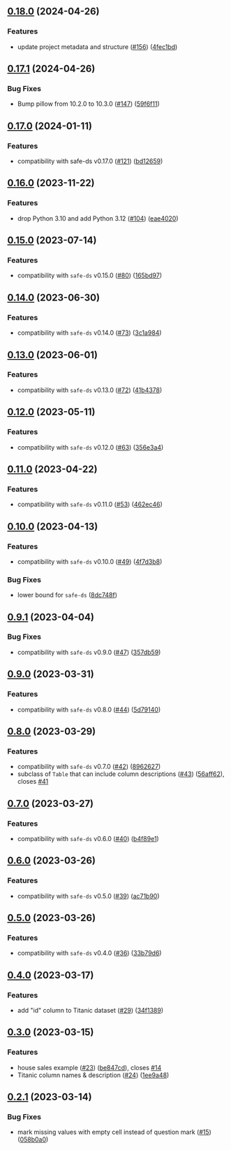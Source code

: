 ## [0.18.0](https://github.com/Safe-DS/Datasets/compare/v0.17.1...v0.18.0) (2024-04-26)


### Features

* update project metadata and structure ([#156](https://github.com/Safe-DS/Datasets/issues/156)) ([4fec1bd](https://github.com/Safe-DS/Datasets/commit/4fec1bd219b7d26ac5d6168a4da5d83b6bf63427))

## [0.17.1](https://github.com/Safe-DS/Datasets/compare/v0.17.0...v0.17.1) (2024-04-26)


### Bug Fixes

* Bump pillow from 10.2.0 to 10.3.0 ([#147](https://github.com/Safe-DS/Datasets/issues/147)) ([59f6f11](https://github.com/Safe-DS/Datasets/commit/59f6f11a040c9f6bc86e144ec38473816a3cff85))

## [0.17.0](https://github.com/Safe-DS/Datasets/compare/v0.16.0...v0.17.0) (2024-01-11)


### Features

* compatibility with safe-ds v0.17.0 ([#121](https://github.com/Safe-DS/Datasets/issues/121)) ([bd12659](https://github.com/Safe-DS/Datasets/commit/bd12659dc45388e91bad972279cb0bd2bf83a49a))

## [0.16.0](https://github.com/Safe-DS/Datasets/compare/v0.15.0...v0.16.0) (2023-11-22)


### Features

* drop Python 3.10 and add Python 3.12 ([#104](https://github.com/Safe-DS/Datasets/issues/104)) ([eae4020](https://github.com/Safe-DS/Datasets/commit/eae402047fd277f5a5a01074048fc658adcce9b0))

## [0.15.0](https://github.com/Safe-DS/Datasets/compare/v0.14.0...v0.15.0) (2023-07-14)


### Features

* compatibility with `safe-ds` v0.15.0 ([#80](https://github.com/Safe-DS/Datasets/issues/80)) ([165bd97](https://github.com/Safe-DS/Datasets/commit/165bd97bfcc252797f5eca281680205c0ef32b6e))

## [0.14.0](https://github.com/Safe-DS/Datasets/compare/v0.13.0...v0.14.0) (2023-06-30)


### Features

* compatibility with `safe-ds` v0.14.0 ([#73](https://github.com/Safe-DS/Datasets/issues/73)) ([3c1a984](https://github.com/Safe-DS/Datasets/commit/3c1a984d186f15517b7b3ffb208eb12b5eaeb3df))

## [0.13.0](https://github.com/Safe-DS/Datasets/compare/v0.12.0...v0.13.0) (2023-06-01)


### Features

* compatibility with `safe-ds` v0.13.0 ([#72](https://github.com/Safe-DS/Datasets/issues/72)) ([41b4378](https://github.com/Safe-DS/Datasets/commit/41b4378a80064fe3fc1ef834ca59e136ee65db41))

## [0.12.0](https://github.com/Safe-DS/Datasets/compare/v0.11.0...v0.12.0) (2023-05-11)


### Features

* compatibility with `safe-ds` v0.12.0 ([#63](https://github.com/Safe-DS/Datasets/issues/63)) ([356e3a4](https://github.com/Safe-DS/Datasets/commit/356e3a492f4df42748a8dbb31c36423b601f7463))

## [0.11.0](https://github.com/Safe-DS/Datasets/compare/v0.10.0...v0.11.0) (2023-04-22)


### Features

* compatibility with `safe-ds` v0.11.0 ([#53](https://github.com/Safe-DS/Datasets/issues/53)) ([462ec46](https://github.com/Safe-DS/Datasets/commit/462ec46240c25f47946f153866b518b6857f73f3))

## [0.10.0](https://github.com/Safe-DS/Datasets/compare/v0.9.1...v0.10.0) (2023-04-13)


### Features

* compatibility with `safe-ds` v0.10.0 ([#49](https://github.com/Safe-DS/Datasets/issues/49)) ([4f7d3b8](https://github.com/Safe-DS/Datasets/commit/4f7d3b84cc2cbd1e445824516f5422598b5556a4))


### Bug Fixes

* lower bound for `safe-ds` ([8dc748f](https://github.com/Safe-DS/Datasets/commit/8dc748f43e3676b99e626953d67f909339dae7de))

## [0.9.1](https://github.com/Safe-DS/Datasets/compare/v0.9.0...v0.9.1) (2023-04-04)


### Bug Fixes

* compatibility with `safe-ds` v0.9.0 ([#47](https://github.com/Safe-DS/Datasets/issues/47)) ([357db59](https://github.com/Safe-DS/Datasets/commit/357db59bb8bd10523873d74906579920a67caef8))

## [0.9.0](https://github.com/Safe-DS/Datasets/compare/v0.8.0...v0.9.0) (2023-03-31)


### Features

* compatibility with `safe-ds` v0.8.0 ([#44](https://github.com/Safe-DS/Datasets/issues/44)) ([5d79140](https://github.com/Safe-DS/Datasets/commit/5d79140fc5ad3ba3b96002719f7df56dc507ebdf))

## [0.8.0](https://github.com/Safe-DS/Datasets/compare/v0.7.0...v0.8.0) (2023-03-29)


### Features

* compatibility with `safe-ds` v0.7.0 ([#42](https://github.com/Safe-DS/Datasets/issues/42)) ([8962627](https://github.com/Safe-DS/Datasets/commit/8962627e4e692906501ea5b0fc84d191a4290900))
* subclass of `Table` that can include column descriptions ([#43](https://github.com/Safe-DS/Datasets/issues/43)) ([56aff62](https://github.com/Safe-DS/Datasets/commit/56aff6212f306973d21aecaa8600a8dd2b2fe3c7)), closes [#41](https://github.com/Safe-DS/Datasets/issues/41)

## [0.7.0](https://github.com/Safe-DS/Datasets/compare/v0.6.0...v0.7.0) (2023-03-27)


### Features

* compatibility with `safe-ds` v0.6.0 ([#40](https://github.com/Safe-DS/Datasets/issues/40)) ([b4f89e1](https://github.com/Safe-DS/Datasets/commit/b4f89e1d5b842caaa77cf8c445d2ce4f6c1f67d4))

## [0.6.0](https://github.com/Safe-DS/Datasets/compare/v0.5.0...v0.6.0) (2023-03-26)


### Features

* compatibility with `safe-ds` v0.5.0 ([#39](https://github.com/Safe-DS/Datasets/issues/39)) ([ac71b90](https://github.com/Safe-DS/Datasets/commit/ac71b90404c072e1e511f79114f25332ee4348dc))

## [0.5.0](https://github.com/Safe-DS/Datasets/compare/v0.4.0...v0.5.0) (2023-03-26)


### Features

* compatibility with `safe-ds` v0.4.0 ([#36](https://github.com/Safe-DS/Datasets/issues/36)) ([33b79d6](https://github.com/Safe-DS/Datasets/commit/33b79d6fcd136ae2d22ac976897630087c3bebe5))

## [0.4.0](https://github.com/Safe-DS/Datasets/compare/v0.3.0...v0.4.0) (2023-03-17)


### Features

* add "id" column to Titanic dataset ([#29](https://github.com/Safe-DS/Datasets/issues/29)) ([34f1389](https://github.com/Safe-DS/Datasets/commit/34f1389142658c95e860715b29c4261dee52b61a))

## [0.3.0](https://github.com/Safe-DS/Datasets/compare/v0.2.1...v0.3.0) (2023-03-15)


### Features

* house sales example ([#23](https://github.com/Safe-DS/Datasets/issues/23)) ([be847cd](https://github.com/Safe-DS/Datasets/commit/be847cdb807b133f0341c366933e92d1a7d22446)), closes [#14](https://github.com/Safe-DS/Datasets/issues/14)
* Titanic column names & description ([#24](https://github.com/Safe-DS/Datasets/issues/24)) ([1ee9a48](https://github.com/Safe-DS/Datasets/commit/1ee9a482f7d7f54b36d21ce53c5dbfa3299fece8))

## [0.2.1](https://github.com/Safe-DS/Datasets/compare/v0.2.0...v0.2.1) (2023-03-14)


### Bug Fixes

* mark missing values with empty cell instead of question mark ([#15](https://github.com/Safe-DS/Datasets/issues/15)) ([058b0a0](https://github.com/Safe-DS/Datasets/commit/058b0a051b5a6efd971d9ad995a26fb6437a420b))
